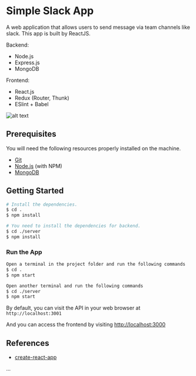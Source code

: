# Simple Slack App

A web application that allows users to send message via team channels like slack. This app is built by ReactJS.

Backend:

* Node.js
* Express.js
* MongoDB

Frontend:

* React.js
* Redux (Router, Thunk)
* ESlint + Babel

![alt text](src/screenshot/main.png "Main chat screen")

## Prerequisites

You will need the following resources properly installed on the machine.

* [Git](https://git-scm.com)
* [Node.js](https://nodejs.org) (with NPM)
* [MongoDB](https://www.mongodb.com)

## Getting Started

```bash
# Install the dependencies.
$ cd .
$ npm install

# You need to install the dependencies for backend.
$ cd ./server
$ npm install
```

### Run the App

```bash
Open a terminal in the project folder and run the following commands
$ cd .
$ npm start

Open another terminal and run the following commands
$ cd ./server
$ npm start
```

By default, you can visit the API in your web browser at `http://localhost:3001`

And you can access the frontend by visiting [http://localhost:3000](http://localhost:3000)

## References

* [create-react-app](https://github.com/facebookincubator/create-react-app)

...
